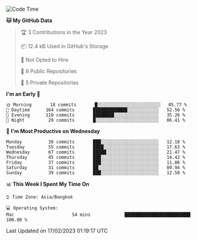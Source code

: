 <!--START_SECTION:waka-->
![Code Time](http://img.shields.io/badge/Code%20Time-1%2C483%20hrs%2059%20mins-blue)

**🐱 My GitHub Data** 

> 🏆 3 Contributions in the Year 2023
 > 
> 📦 12.4 kB Used in GitHub's Storage 
 > 
> 🚫 Not Opted to Hire
 > 
> 📜 6 Public Repositories 
 > 
> 🔑 5 Private Repositories  
 > 
**I'm an Early 🐤** 

```text
🌞 Morning       18 commits       █░░░░░░░░░░░░░░░░░░░░░░░░   05.77 % 
🌆 Daytime      164 commits       █████████████░░░░░░░░░░░░   52.56 % 
🌃 Evening      110 commits       ████████░░░░░░░░░░░░░░░░░   35.26 % 
🌙 Night         20 commits       █░░░░░░░░░░░░░░░░░░░░░░░░   06.41 % 

```
📅 **I'm Most Productive on Wednesday** 

```text
Monday          38 commits       ███░░░░░░░░░░░░░░░░░░░░░░   12.18 % 
Tuesday         55 commits       ████░░░░░░░░░░░░░░░░░░░░░   17.63 % 
Wednesday       67 commits       █████░░░░░░░░░░░░░░░░░░░░   21.47 % 
Thursday        45 commits       ███░░░░░░░░░░░░░░░░░░░░░░   14.42 % 
Friday          37 commits       ███░░░░░░░░░░░░░░░░░░░░░░   11.86 % 
Saturday        31 commits       ██░░░░░░░░░░░░░░░░░░░░░░░   09.94 % 
Sunday          39 commits       ███░░░░░░░░░░░░░░░░░░░░░░   12.50 % 

```


📊 **This Week I Spent My Time On** 

```text
⌚︎ Time Zone: Asia/Bangkok

💻 Operating System: 
Mac                      54 mins             █████████████████████████   100.00 % 

```


 Last Updated on 17/02/2023 01:19:17 UTC
<!--END_SECTION:waka-->